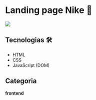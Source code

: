 # Landing page Nike 👟

![](./assets/images/apresentacao.gif)

## Tecnologias 🛠️
- HTML
- CSS
- JavaScript (DOM)

## Categoria
**frontend**